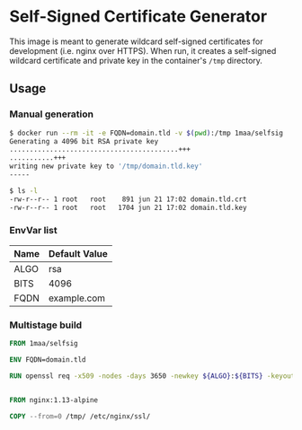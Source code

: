 # Self-Signed Certificate Generator

This image is meant to generate wildcard self-signed certificates for development (i.e. nginx over HTTPS).
When run, it creates a self-signed wildcard certificate and private key in the container's `/tmp` directory.

## Usage

### Manual generation

```bash
$ docker run --rm -it -e FQDN=domain.tld -v $(pwd):/tmp 1maa/selfsig
Generating a 4096 bit RSA private key
..........................................+++
...........+++
writing new private key to '/tmp/domain.tld.key'
-----

$ ls -l
-rw-r--r-- 1 root   root    891 jun 21 17:02 domain.tld.crt
-rw-r--r-- 1 root   root   1704 jun 21 17:02 domain.tld.key
```

### EnvVar list

| Name | Default Value |
|------|---------------|
| ALGO | rsa           |
| BITS | 4096          |
| FQDN | example.com   |

### Multistage build

```Dockerfile
FROM 1maa/selfsig

ENV FQDN=domain.tld

RUN openssl req -x509 -nodes -days 3650 -newkey ${ALGO}:${BITS} -keyout /tmp/${FQDN}.key -out /tmp/${FQDN}.crt -subj "/CN=*.${FQDN}"


FROM nginx:1.13-alpine

COPY --from=0 /tmp/ /etc/nginx/ssl/
```
